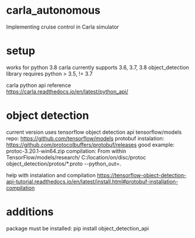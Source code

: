 # carla_autonomous
Implementing cruise control in Carla simulator 

# setup
works for python 3.8
    carla currently supports 3.6, 3.7, 3.8
    object_detection library requires python > 3.5, != 3.7

carla python api reference
    https://carla.readthedocs.io/en/latest/python_api/


# object detection 
current version uses tensorflow object detection api 
    tensorflow/models repo: 
        https://github.com/tensorflow/models
    protobuf
        instalation:
            https://github.com/protocolbuffers/protobuf/releases
            good example: protoc-3.20.1-win64.zip
        compilation:
            From within TensorFlow/models/research/
            C:/location/on/disc/protoc object_detection/protos/*.proto --python_out=.

help with instalation and compilation 
    https://tensorflow-object-detection-api-tutorial.readthedocs.io/en/latest/install.html#protobuf-installation-compilation

# additions 
package must be installed:
    pip install object_detection_api